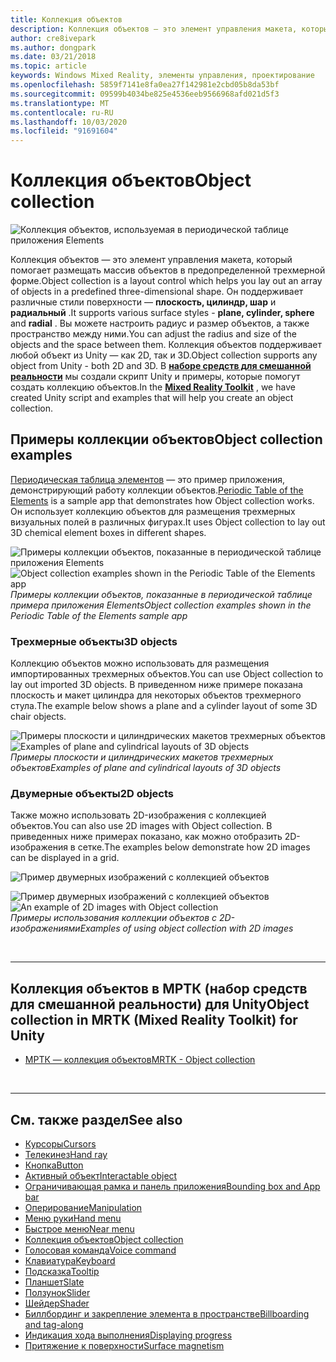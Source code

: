 ```yaml
---
title: Коллекция объектов
description: Коллекция объектов — это элемент управления макета, который помогает размещать массив объектов в предопределенной трехмерной форме.
author: cre8ivepark
ms.author: dongpark
ms.date: 03/21/2018
ms.topic: article
keywords: Windows Mixed Reality, элементы управления, проектирование
ms.openlocfilehash: 5859f7141e8fa0ea27f142981e2cbd05b8da53bf
ms.sourcegitcommit: 09599b4034be825e4536eeb9566968afd021d5f3
ms.translationtype: MT
ms.contentlocale: ru-RU
ms.lasthandoff: 10/03/2020
ms.locfileid: "91691604"
---
```

# <a name="object-collection"></a><span data-ttu-id="64d8c-104">Коллекция объектов</span><span class="sxs-lookup"><span data-stu-id="64d8c-104">Object collection</span></span>

![Коллекция объектов, используемая в периодической таблице приложения Elements](images/UX_Hero_ObjectCollection.jpg)<br>


<span data-ttu-id="64d8c-106">Коллекция объектов — это элемент управления макета, который помогает размещать массив объектов в предопределенной трехмерной форме.</span><span class="sxs-lookup"><span data-stu-id="64d8c-106">Object collection is a layout control which helps you lay out an array of objects in a predefined three-dimensional shape.</span></span> <span data-ttu-id="64d8c-107">Он поддерживает различные стили поверхности — **плоскость, цилиндр, шар** и **радиальный** .</span><span class="sxs-lookup"><span data-stu-id="64d8c-107">It supports various surface styles - **plane, cylinder, sphere** and **radial** .</span></span> <span data-ttu-id="64d8c-108">Вы можете настроить радиус и размер объектов, а также пространство между ними.</span><span class="sxs-lookup"><span data-stu-id="64d8c-108">You can adjust the radius and size of the objects and the space between them.</span></span> <span data-ttu-id="64d8c-109">Коллекция объектов поддерживает любой объект из Unity — как 2D, так и 3D.</span><span class="sxs-lookup"><span data-stu-id="64d8c-109">Object collection supports any object from Unity - both 2D and 3D.</span></span> <span data-ttu-id="64d8c-110">В **[наборе средств для смешанной реальности](https://microsoft.github.io/MixedRealityToolkit-Unity/Documentation/README_ObjectCollection.html)** мы создали скрипт Unity и примеры, которые помогут создать коллекцию объектов.</span><span class="sxs-lookup"><span data-stu-id="64d8c-110">In the **[Mixed Reality Toolkit](https://microsoft.github.io/MixedRealityToolkit-Unity/Documentation/README_ObjectCollection.html)** , we have created Unity script and examples that will help you create an object collection.</span></span>


## <a name="object-collection-examples"></a><span data-ttu-id="64d8c-111">Примеры коллекции объектов</span><span class="sxs-lookup"><span data-stu-id="64d8c-111">Object collection examples</span></span>

<span data-ttu-id="64d8c-112">[Периодическая таблица элементов](../develop/unity/periodic-table-of-the-elements.md) — это пример приложения, демонстрирующий работу коллекции объектов.</span><span class="sxs-lookup"><span data-stu-id="64d8c-112">[Periodic Table of the Elements](../develop/unity/periodic-table-of-the-elements.md) is a sample app that demonstrates how Object collection works.</span></span> <span data-ttu-id="64d8c-113">Он использует коллекцию объектов для размещения трехмерных визуальных полей в различных фигурах.</span><span class="sxs-lookup"><span data-stu-id="64d8c-113">It uses Object collection to lay out 3D chemical element boxes in different shapes.</span></span>

<span data-ttu-id="64d8c-114">![Примеры коллекции объектов, показанные в периодической таблице приложения Elements](images/periodictable-collections-1000px.jpg)</span><span class="sxs-lookup"><span data-stu-id="64d8c-114">![Object collection examples shown in the Periodic Table of the Elements app](images/periodictable-collections-1000px.jpg)</span></span><br>
<span data-ttu-id="64d8c-115">*Примеры коллекции объектов, показанные в периодической таблице примера приложения Elements*</span><span class="sxs-lookup"><span data-stu-id="64d8c-115">*Object collection examples shown in the Periodic Table of the Elements sample app*</span></span>

### <a name="3d-objects"></a><span data-ttu-id="64d8c-116">Трехмерные объекты</span><span class="sxs-lookup"><span data-stu-id="64d8c-116">3D objects</span></span>

<span data-ttu-id="64d8c-117">Коллекцию объектов можно использовать для размещения импортированных трехмерных объектов.</span><span class="sxs-lookup"><span data-stu-id="64d8c-117">You can use Object collection to lay out imported 3D objects.</span></span> <span data-ttu-id="64d8c-118">В приведенном ниже примере показана плоскость и макет цилиндра для некоторых объектов трехмерного стула.</span><span class="sxs-lookup"><span data-stu-id="64d8c-118">The example below shows a plane and a cylinder layout of some 3D chair objects.</span></span>

<span data-ttu-id="64d8c-119">![Примеры плоскости и цилиндрических макетов трехмерных объектов](images/objectcollection-3dobjects-1000px.jpg)</span><span class="sxs-lookup"><span data-stu-id="64d8c-119">![Examples of plane and cylindrical layouts of 3D objects](images/objectcollection-3dobjects-1000px.jpg)</span></span><br>
<span data-ttu-id="64d8c-120">*Примеры плоскости и цилиндрических макетов трехмерных объектов*</span><span class="sxs-lookup"><span data-stu-id="64d8c-120">*Examples of plane and cylindrical layouts of 3D objects*</span></span>

### <a name="2d-objects"></a><span data-ttu-id="64d8c-121">Двумерные объекты</span><span class="sxs-lookup"><span data-stu-id="64d8c-121">2D objects</span></span>

<span data-ttu-id="64d8c-122">Также можно использовать 2D-изображения с коллекцией объектов.</span><span class="sxs-lookup"><span data-stu-id="64d8c-122">You can also use 2D images with Object collection.</span></span> <span data-ttu-id="64d8c-123">В приведенных ниже примерах показано, как можно отобразить 2D-изображения в сетке.</span><span class="sxs-lookup"><span data-stu-id="64d8c-123">The examples below demonstrate how 2D images can be displayed in a grid.</span></span>

![Пример двумерных изображений с коллекцией объектов](images/940px-layout-3dobjects-3.jpg)

<span data-ttu-id="64d8c-125">![Пример двумерных изображений с коллекцией объектов](images/940px-layout-2dimages.jpg)</span><span class="sxs-lookup"><span data-stu-id="64d8c-125">![An example of 2D images with Object collection](images/940px-layout-2dimages.jpg)</span></span><br>
<span data-ttu-id="64d8c-126">*Примеры использования коллекции объектов с 2D-изображениями*</span><span class="sxs-lookup"><span data-stu-id="64d8c-126">*Examples of using object collection with 2D images*</span></span>

<br>

---

## <a name="object-collection-in-mrtk-mixed-reality-toolkit-for-unity"></a><span data-ttu-id="64d8c-127">Коллекция объектов в МРТК (набор средств для смешанной реальности) для Unity</span><span class="sxs-lookup"><span data-stu-id="64d8c-127">Object collection in MRTK (Mixed Reality Toolkit) for Unity</span></span>

* [<span data-ttu-id="64d8c-128">МРТК — коллекция объектов</span><span class="sxs-lookup"><span data-stu-id="64d8c-128">MRTK - Object collection</span></span>](https://microsoft.github.io/MixedRealityToolkit-Unity/Documentation/README_ObjectCollection.html)


<br>

---


## <a name="see-also"></a><span data-ttu-id="64d8c-129">См. также раздел</span><span class="sxs-lookup"><span data-stu-id="64d8c-129">See also</span></span>

* [<span data-ttu-id="64d8c-130">Курсоры</span><span class="sxs-lookup"><span data-stu-id="64d8c-130">Cursors</span></span>](cursors.md)
* [<span data-ttu-id="64d8c-131">Телекинез</span><span class="sxs-lookup"><span data-stu-id="64d8c-131">Hand ray</span></span>](point-and-commit.md)
* [<span data-ttu-id="64d8c-132">Кнопка</span><span class="sxs-lookup"><span data-stu-id="64d8c-132">Button</span></span>](button.md)
* [<span data-ttu-id="64d8c-133">Активный объект</span><span class="sxs-lookup"><span data-stu-id="64d8c-133">Interactable object</span></span>](interactable-object.md)
* [<span data-ttu-id="64d8c-134">Ограничивающая рамка и панель приложения</span><span class="sxs-lookup"><span data-stu-id="64d8c-134">Bounding box and App bar</span></span>](app-bar-and-bounding-box.md)
* [<span data-ttu-id="64d8c-135">Оперирование</span><span class="sxs-lookup"><span data-stu-id="64d8c-135">Manipulation</span></span>](direct-manipulation.md)
* [<span data-ttu-id="64d8c-136">Меню руки</span><span class="sxs-lookup"><span data-stu-id="64d8c-136">Hand menu</span></span>](hand-menu.md)
* [<span data-ttu-id="64d8c-137">Быстрое меню</span><span class="sxs-lookup"><span data-stu-id="64d8c-137">Near menu</span></span>](near-menu.md)
* [<span data-ttu-id="64d8c-138">Коллекция объектов</span><span class="sxs-lookup"><span data-stu-id="64d8c-138">Object collection</span></span>](object-collection.md)
* [<span data-ttu-id="64d8c-139">Голосовая команда</span><span class="sxs-lookup"><span data-stu-id="64d8c-139">Voice command</span></span>](voice-input.md)
* [<span data-ttu-id="64d8c-140">Клавиатура</span><span class="sxs-lookup"><span data-stu-id="64d8c-140">Keyboard</span></span>](keyboard.md)
* [<span data-ttu-id="64d8c-141">Подсказка</span><span class="sxs-lookup"><span data-stu-id="64d8c-141">Tooltip</span></span>](tooltip.md)
* [<span data-ttu-id="64d8c-142">Планшет</span><span class="sxs-lookup"><span data-stu-id="64d8c-142">Slate</span></span>](slate.md)
* [<span data-ttu-id="64d8c-143">Ползунок</span><span class="sxs-lookup"><span data-stu-id="64d8c-143">Slider</span></span>](slider.md)
* [<span data-ttu-id="64d8c-144">Шейдер</span><span class="sxs-lookup"><span data-stu-id="64d8c-144">Shader</span></span>](shader.md)
* [<span data-ttu-id="64d8c-145">Биллбординг и закрепление элемента в пространстве</span><span class="sxs-lookup"><span data-stu-id="64d8c-145">Billboarding and tag-along</span></span>](billboarding-and-tag-along.md)
* [<span data-ttu-id="64d8c-146">Индикация хода выполнения</span><span class="sxs-lookup"><span data-stu-id="64d8c-146">Displaying progress</span></span>](progress.md)
* [<span data-ttu-id="64d8c-147">Притяжение к поверхности</span><span class="sxs-lookup"><span data-stu-id="64d8c-147">Surface magnetism</span></span>](surface-magnetism.md)
